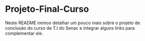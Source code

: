 # Projeto-Final-Curso
Neste README iremos detalhar um pouco mais sobre o projeto de conclusão do curso de T.I do Senac e integrar alguns links para complementar ele.
